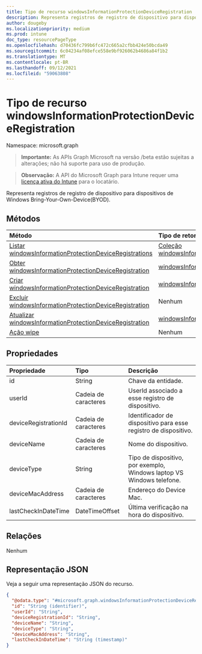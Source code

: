 ```yaml
---
title: Tipo de recurso windowsInformationProtectionDeviceRegistration
description: Representa registros de registro de dispositivo para dispositivos de Windows Bring-Your-Own-Device(BYOD).
author: dougeby
ms.localizationpriority: medium
ms.prod: intune
doc_type: resourcePageType
ms.openlocfilehash: d70436fc799b6fc472c665a2cfbb424e50bcda49
ms.sourcegitcommit: 6c04234af08efce558e9bf926062b4686a84f1b2
ms.translationtype: MT
ms.contentlocale: pt-BR
ms.lasthandoff: 09/12/2021
ms.locfileid: "59063808"
---
```

# <a name="windowsinformationprotectiondeviceregistration-resource-type"></a>Tipo de recurso windowsInformationProtectionDeviceRegistration

Namespace: microsoft.graph

> **Importante:** As APIs Graph Microsoft na versão /beta estão sujeitas a alterações; não há suporte para uso de produção.

> **Observação:** A API do Microsoft Graph para Intune requer uma [licença ativa do Intune](https://go.microsoft.com/fwlink/?linkid=839381) para o locatário.

Representa registros de registro de dispositivo para dispositivos de Windows Bring-Your-Own-Device(BYOD).

## <a name="methods"></a>Métodos
|Método|Tipo de retorno|Descrição|
|:---|:---|:---|
|[Listar windowsInformationProtectionDeviceRegistrations](../api/intune-mam-windowsinformationprotectiondeviceregistration-list.md)|[Coleção windowsInformationProtectionDeviceRegistration](../resources/intune-mam-windowsinformationprotectiondeviceregistration.md)|Listar propriedades e relações dos [objetos windowsInformationProtectionDeviceRegistration.](../resources/intune-mam-windowsinformationprotectiondeviceregistration.md)|
|[Obter windowsInformationProtectionDeviceRegistration](../api/intune-mam-windowsinformationprotectiondeviceregistration-get.md)|[windowsInformationProtectionDeviceRegistration](../resources/intune-mam-windowsinformationprotectiondeviceregistration.md)|Leia propriedades e relações do [objeto windowsInformationProtectionDeviceRegistration.](../resources/intune-mam-windowsinformationprotectiondeviceregistration.md)|
|[Criar windowsInformationProtectionDeviceRegistration](../api/intune-mam-windowsinformationprotectiondeviceregistration-create.md)|[windowsInformationProtectionDeviceRegistration](../resources/intune-mam-windowsinformationprotectiondeviceregistration.md)|Crie um novo [objeto windowsInformationProtectionDeviceRegistration.](../resources/intune-mam-windowsinformationprotectiondeviceregistration.md)|
|[Excluir windowsInformationProtectionDeviceRegistration](../api/intune-mam-windowsinformationprotectiondeviceregistration-delete.md)|Nenhum|Exclui um [windowsInformationProtectionDeviceRegistration](../resources/intune-mam-windowsinformationprotectiondeviceregistration.md).|
|[Atualizar windowsInformationProtectionDeviceRegistration](../api/intune-mam-windowsinformationprotectiondeviceregistration-update.md)|[windowsInformationProtectionDeviceRegistration](../resources/intune-mam-windowsinformationprotectiondeviceregistration.md)|Atualize as propriedades de um [objeto windowsInformationProtectionDeviceRegistration.](../resources/intune-mam-windowsinformationprotectiondeviceregistration.md)|
|[Ação wipe](../api/intune-mam-windowsinformationprotectiondeviceregistration-wipe.md)|Nenhum|Ainda não documentado|

## <a name="properties"></a>Propriedades
|Propriedade|Tipo|Descrição|
|:---|:---|:---|
|id|String|Chave da entidade.|
|userId|Cadeia de caracteres|UserId associado a esse registro de dispositivo.|
|deviceRegistrationId|Cadeia de caracteres|Identificador de dispositivo para esse registro de dispositivo.|
|deviceName|Cadeia de caracteres|Nome do dispositivo.|
|deviceType|String|Tipo de dispositivo, por exemplo, Windows laptop VS Windows telefone.|
|deviceMacAddress|Cadeia de caracteres|Endereço do Device Mac.|
|lastCheckInDateTime|DateTimeOffset|Última verificação na hora do dispositivo.|

## <a name="relationships"></a>Relações
Nenhum

## <a name="json-representation"></a>Representação JSON
Veja a seguir uma representação JSON do recurso.
<!-- {
  "blockType": "resource",
  "keyProperty": "id",
  "@odata.type": "microsoft.graph.windowsInformationProtectionDeviceRegistration"
}
-->
``` json
{
  "@odata.type": "#microsoft.graph.windowsInformationProtectionDeviceRegistration",
  "id": "String (identifier)",
  "userId": "String",
  "deviceRegistrationId": "String",
  "deviceName": "String",
  "deviceType": "String",
  "deviceMacAddress": "String",
  "lastCheckInDateTime": "String (timestamp)"
}
```



